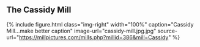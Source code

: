 ## The Cassidy Mill
{% include figure.html
  class="img-right"
  width="100%"
  caption="Cassidy Mill...make better caption"
  image-url="cassidy-mill.jpg.jpg"
  source-url="https://millpictures.com/mills.php?millid=386&mill=Cassidy"
%}
